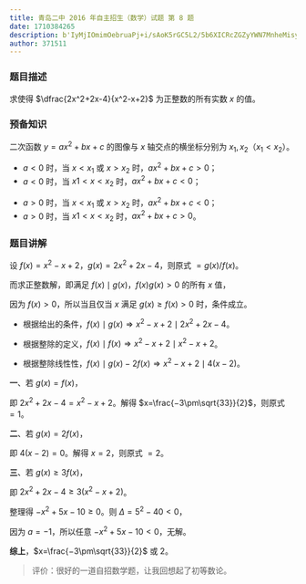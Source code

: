 ```yaml
---
title: 青岛二中 2016 年自主招生（数学）试题 第 8 题
date: 1710384265
description: b'IyMjIOmimOebruaPj+i/sAoK5rGC5L2/5b6XICRcZGZyYWN7MnheMisyeC00fXt4XjIteCsyfSQg5Li65q2j5pW05pWw55qE5omA5pyJ5a6e5pWwICR4JCDnmoTlgLzjgIIKCiMjIyDpooTlpIfnn6Xor4YKCuS6jOasoeWHveaVsCAkeT1heF4yK2J4K2MkIOeahOWbvuWDj+S4jiAkeCQg6L205Lqk54K555qE5qiq5Z2Q5qCH5YiG5Yir5Li6ICR4XzEseF8yJO+8iCR4XzE8eF8='
author: 371511
---
```


### 题目描述

求使得 $\dfrac{2x^2+2x-4}{x^2-x+2}$ 为正整数的所有实数 $x$ 的值。

### 预备知识

二次函数 $y=ax^2+bx+c$ 的图像与 $x$ 轴交点的横坐标分别为 $x_1,x_2$（$x_1<x_2$）。

- $a<0$ 时，当 $x<x_1$ 或 $x>x_2$ 时，$ax^2+bx+c>0$；
- $a<0$ 时，当 $x1<x<x_2$ 时，$ax^2+bx+c<0$；

* $a>0$ 时，当 $x<x_1$ 或 $x>x_2$ 时，$ax^2+bx+c<0$；
* $a>0$ 时，当 $x1<x<x_2$ 时，$ax^2+bx+c>0$。

### 题目讲解

设 $f(x)=x^2-x+2$，$g(x)=2x^2+2x-4$，则原式 $=g(x)/f(x)$。

而求正整数解，即满足 $f(x)\mid g(x)$，$f(x)g(x)>0$ 的所有 $x$ 值，

因为 $f(x)>0$，所以当且仅当 $x$ 满足 $g(x)\ge f(x)>0$ 时，条件成立。

- 根据给出的条件，$f(x)\mid g(x) \Rightarrow x^2-x+2\mid 2x^2+2x-4$。

- 根据整除的定义，$f(x)\mid f(x) \Rightarrow x^2-x+2\mid x^2-x+2$。

- 根据整除线性性，$f(x)\mid g(x)-2f(x)\Rightarrow x^2-x+2\mid 4(x-2)$。

**一**、若 $g(x)=f(x)$，

即 $2x^2+2x-4=x^2-x+2$。解得 $x=\frac{−3\pm\sqrt{33}}{2}$，则原式 $=1$。

**二**、若 $g(x)=2f(x)$，

即 $4(x-2)=0$。解得 $x=2$，则原式 $=2$。

**三**、若 $g(x)\ge3f(x)$，

即 $2x^2+2x-4\ge3(x^2-x+2)$。

整理得 $-x^2+5x-10\ge0$。则 $\Delta=5^2-40<0$，

因为 $a=-1$，所以任意 $-x^2+5x-10<0$，无解。

**综上**，$x=\frac{−3\pm\sqrt{33}}{2}$ 或 $2$。

> 评价：很好的一道自招数学题，让我回想起了初等数论。
